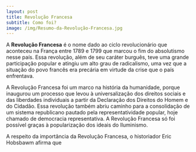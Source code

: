 ```yaml
---
layout: post
title: Revolução Francesa
subtitle: Como foi?
image: /img/Resumo-da-Revolução-Francesa.jpg
---
```


A **__Revolução Francesa__** é o nome dado ao ciclo revolucionário que aconteceu na França entre 1789 e 1799 que marcou o fim do absolutismo nesse país. Essa revolução, além de seu caráter burguês, teve uma grande participação popular e atingiu um alto grau de radicalismo, uma vez que a situação do povo francês era precária em virtude da crise que o país enfrentava.

A Revolução Francesa foi um marco na história da humanidade, porque inaugurou um processo que levou à universalização dos direitos sociais e das liberdades individuais a partir da Declaração dos Direitos do Homem e do Cidadão. Essa revolução também abriu caminho para a consolidação de um sistema republicano pautado pela representatividade popular, hoje chamado de democracia representativa. A Revolução Francesa só foi possível graças à popularização dos ideais do Iluminismo.

A respeito da importância da Revolução Francesa, o historiador Eric Hobsbawm afirma que
